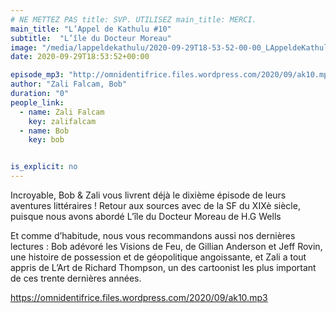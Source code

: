 ```yaml
---
# NE METTEZ PAS title: SVP. UTILISEZ main_title: MERCI.
main_title: "L’Appel de Kathulu #10"
subtitle:  "L’île du Docteur Moreau"
image: "/media/lappeldekathulu/2020-09-29T18-53-52-00-00_LAppeldeKathulu10.jpg"
date: 2020-09-29T18:53:52+00:00

episode_mp3: "http://omnidentifrice.files.wordpress.com/2020/09/ak10.mp3"
author: "Zali Falcam, Bob"
duration: "0"
people_link: 
  - name: Zali Falcam
    key: zalifalcam
  - name: Bob
    key: bob


is_explicit: no
---
```


<PodcastHeader/>

<!-- ECRIRE LA DESCRIPTION DE L'EPISODE SOUS CETTE LIGNE -->

<p>Incroyable, Bob &amp; Zali vous livrent déjà le dixième épisode de leurs aventures littéraires ! Retour aux sources avec de la SF du XIXè siècle, puisque nous avons abordé&nbsp;L’île du Docteur Moreau de H.G Wells</p>



<p>Et comme d’habitude, nous vous recommandons aussi nos dernières lectures :&nbsp;Bob adévoré les Visions de Feu, de Gillian Anderson et Jeff Rovin, une histoire de possession et de géopolitique angoissante, et Zali a tout appris de&nbsp;L’Art de Richard Thompson, un des cartoonist les plus important de ces trente dernières années.</p>



 
<a href="https://omnidentifrice.files.wordpress.com/2020/09/ak10.mp3" rel="nofollow">https://omnidentifrice.files.wordpress.com/2020/09/ak10.mp3</a>
 


